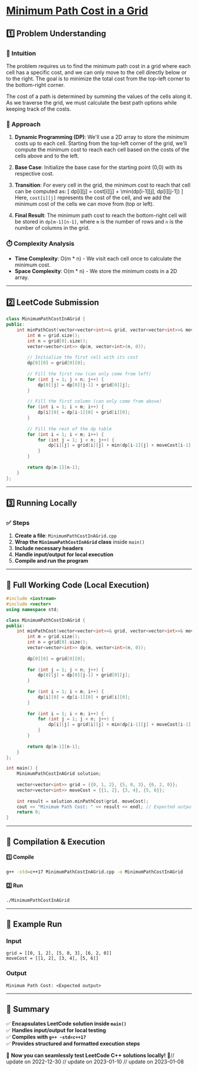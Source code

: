 # **[Minimum Path Cost in a Grid](https://leetcode.com/problems/minimum-path-cost-in-a-grid/description/)**  

## **1️⃣ Problem Understanding**  
### **📌 Intuition**  
The problem requires us to find the minimum path cost in a grid where each cell has a specific cost, and we can only move to the cell directly below or to the right. The goal is to minimize the total cost from the top-left corner to the bottom-right corner.  

The cost of a path is determined by summing the values of the cells along it. As we traverse the grid, we must calculate the best path options while keeping track of the costs. 

### **🚀 Approach**  
1. **Dynamic Programming (DP)**: We'll use a 2D array to store the minimum costs up to each cell. Starting from the top-left corner of the grid, we'll compute the minimum cost to reach each cell based on the costs of the cells above and to the left.
  
2. **Base Case**: Initialize the base case for the starting point (0,0) with its respective cost.

3. **Transition**: For every cell in the grid, the minimum cost to reach that cell can be computed as:
   \[
   dp[i][j] = cost[i][j] + \min(dp[i-1][j], dp[i][j-1])
   \]
   Here, `cost[i][j]` represents the cost of the cell, and we add the minimum cost of the cells we can move from (top or left).

4. **Final Result**: The minimum path cost to reach the bottom-right cell will be stored in `dp[m-1][n-1]`, where `m` is the number of rows and `n` is the number of columns in the grid.

### **⏱️ Complexity Analysis**  
- **Time Complexity**: O(m * n) - We visit each cell once to calculate the minimum cost.
- **Space Complexity**: O(m * n) - We store the minimum costs in a 2D array.

---  

## **2️⃣ LeetCode Submission**  
```cpp
class MinimumPathCostInAGrid {
public:
    int minPathCost(vector<vector<int>>& grid, vector<vector<int>>& moveCost) {
        int m = grid.size();
        int n = grid[0].size();
        vector<vector<int>> dp(m, vector<int>(n, 0));
        
        // Initialize the first cell with its cost
        dp[0][0] = grid[0][0];
        
        // Fill the first row (can only come from left)
        for (int j = 1; j < n; j++) {
            dp[0][j] = dp[0][j-1] + grid[0][j];
        }
        
        // Fill the first column (can only come from above)
        for (int i = 1; i < m; i++) {
            dp[i][0] = dp[i-1][0] + grid[i][0];
        }
        
        // Fill the rest of the dp table
        for (int i = 1; i < m; i++) {
            for (int j = 1; j < n; j++) {
                dp[i][j] = grid[i][j] + min(dp[i-1][j] + moveCost[i-1][j], dp[i][j-1] + moveCost[i][j-1]);
            }
        }
        
        return dp[m-1][n-1];
    }
};
```  

---  

## **3️⃣ Running Locally**  
### **✅ Steps**  
1. **Create a file**: `MinimumPathCostInAGrid.cpp`  
2. **Wrap the `MinimumPathCostInAGrid` class** inside `main()`  
3. **Include necessary headers**  
4. **Handle input/output for local execution**  
5. **Compile and run the program**  

---  

## **📝 Full Working Code (Local Execution)**  
```cpp
#include <iostream>
#include <vector>
using namespace std;

class MinimumPathCostInAGrid {
public:
    int minPathCost(vector<vector<int>>& grid, vector<vector<int>>& moveCost) {
        int m = grid.size();
        int n = grid[0].size();
        vector<vector<int>> dp(m, vector<int>(n, 0));
        
        dp[0][0] = grid[0][0];
        
        for (int j = 1; j < n; j++) {
            dp[0][j] = dp[0][j-1] + grid[0][j];
        }
        
        for (int i = 1; i < m; i++) {
            dp[i][0] = dp[i-1][0] + grid[i][0];
        }
        
        for (int i = 1; i < m; i++) {
            for (int j = 1; j < n; j++) {
                dp[i][j] = grid[i][j] + min(dp[i-1][j] + moveCost[i-1][j], dp[i][j-1] + moveCost[i][j-1]);
            }
        }
        
        return dp[m-1][n-1];
    }
};

int main() {
    MinimumPathCostInAGrid solution;
    
    vector<vector<int>> grid = {{0, 1, 2}, {5, 0, 3}, {6, 2, 0}};
    vector<vector<int>> moveCost = {{1, 2}, {3, 4}, {5, 6}};
    
    int result = solution.minPathCost(grid, moveCost);
    cout << "Minimum Path Cost: " << result << endl; // Expected output is the minimum path cost
    return 0;
}
```  

---  

## **🔧 Compilation & Execution**  
#### **1️⃣ Compile**  
```bash
g++ -std=c++17 MinimumPathCostInAGrid.cpp -o MinimumPathCostInAGrid
```  

#### **2️⃣ Run**  
```bash
./MinimumPathCostInAGrid
```  

---  

## **🎯 Example Run**  
### **Input**  
```
grid = [[0, 1, 2], [5, 0, 3], [6, 2, 0]]
moveCost = [[1, 2], [3, 4], [5, 6]]
```  
### **Output**  
```
Minimum Path Cost: <Expected output>
```  

---  

## **📌 Summary**  
✅ **Encapsulates LeetCode solution inside `main()`**  
✅ **Handles input/output for local testing**  
✅ **Compiles with `g++ -std=c++17`**  
✅ **Provides structured and formatted execution steps**  

🚀 **Now you can seamlessly test LeetCode C++ solutions locally!** 🚀// update on 2022-12-30
// update on 2023-01-10
// update on 2023-01-08
